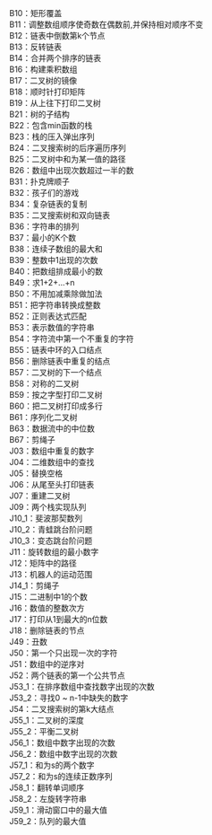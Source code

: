 B10：矩形覆盖  
B11：调整数组顺序使奇数在偶数前,并保持相对顺序不变  
B12：链表中倒数第k个节点  
B13：反转链表  
B14：合并两个排序的链表  
B16：构建乘积数组  
B17：二叉树的镜像  
B18：顺时针打印矩阵  
B19：从上往下打印二叉树  
B21：树的子结构  
B22：包含min函数的栈  
B23：栈的压入弹出序列  
B24：二叉搜索树的后序遍历序列  
B25：二叉树中和为某一值的路径  
B26：数组中出现次数超过一半的数   
B31：扑克牌顺子  
B32：孩子们的游戏  
B34：复杂链表的复制  
B35：二叉搜索树和双向链表  
B36：字符串的排列  
B37：最小的K个数  
B38：连续子数组的最大和  
B39：整数中1出现的次数  
B40：把数组排成最小的数  
B49：求1+2+...+n  
B50：不用加减乘除做加法  
B51：把字符串转换成整数  
B52：正则表达式匹配  
B53：表示数值的字符串  
B54：字符流中第一个不重复的字符  
B55：链表中环的入口结点  
B56：删除链表中重复的结点  
B57：二叉树的下一个结点  
B58：对称的二叉树  
B59：按之字型打印二叉树  
B60：把二叉树打印成多行  
B61：序列化二叉树  
B63：数据流中的中位数  
B67：剪绳子  
J03：数组中重复的数字  
J04：二维数组中的查找  
J05：替换空格  
J06：从尾至头打印链表  
J07：重建二叉树  
J09：两个栈实现队列  
J10_1：斐波那契数列  
J10_2：青蛙跳台阶问题  
J10_3：变态跳台阶问题  
J11：旋转数组的最小数字  
J12：矩阵中的路径  
J13：机器人的运动范围  
J14_1：剪绳子  
J15：二进制中1的个数  
J16：数值的整数次方  
J17：打印从1到最大的n位数  
J18：删除链表的节点  
J49：丑数  
J50：第一个只出现一次的字符  
J51：数组中的逆序对  
J52：两个链表的第一个公共节点  
J53_1：在排序数组中查找数字出现的次数  
J53_2：寻找0 ~ n-1中缺失的数字  
J54：二叉搜索树的第k大结点  
J55_1：二叉树的深度  
J55_2：平衡二叉树  
J56_1：数组中数字出现的次数  
J56_2：数组中数字出现的次数  
J57_1：和为s的两个数字  
J57_2：和为s的连续正数序列  
J58_1：翻转单词顺序  
J58_2：左旋转字符串  
J59_1：滑动窗口中的最大值  
J59_2：队列的最大值  
